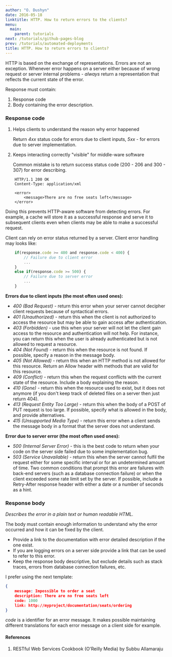 ```yaml
---
author: "O. Dushyn"
date: 2016-05-18
linktitle: HTTP. How to return errors to the clients?
menu:
  main:
    parent: tutorials
next: /tutorials/github-pages-blog
prev: /tutorials/automated-deployments
title: HTTP. How to return errors to clients?
---
```


HTTP is based on the exchange of representations. 
Errors are not an exception. 
Whenever error happens on a server either because of wrong request or server internal problems - *always* return a representation that reflects the current state of the error. 

Response must contain: 

1. Response code
2. Body containing the error description.

### Response code

1. Helps clients to understand the reason why error happened
    
    Return *4xx* status code for errors due to client inputs, *5xx* - for errors due to server implementation.
 
2. Keeps interacting correctly "visible" for middle-ware software
    
    Common mistake is to return success status code (200 - 206 and 300 - 307) for error describing. 
 
```
	HTTP/1.1 200 OK
	Content-Type: application/xml
	
    <error>
        <message>There are no free seats left</message>
    </error>
```
	
Doing this prevents HTTP-aware software from detecting errors. 
For example, a cache will store it as a successful response and serve it to subsequent clients even when clients may be able to make a successful request.

Client can rely on error status returned by a server. Client error handling may looks like: 

```js
	if(response.code >= 400 and response.code < 400) {
		// Failure due to client error
		...
	}
	else if(response.code >= 500) {
		// Failure due to server error
		...
	}
```

**Errors due to client inputs (the most often used ones):**

* 	*400 (Bad Request)* - return this error when your server cannot decipher client requests because of syntactical errors.
* 	*401 (Unauthorized)* - return this when the client is not authorized to access the resource but may be able to gain access after authentication.
* 	*403 (Forbidden)* - use this when your server will not let the client gain access to the resource and
authentication will not help. For instance, you can return this when the user is already authenticated but is not
allowed to request a resource.
*	*404 (Not Found)* - return this when the resource is not found. If possible, specify a reason in the
message body.
*	*405 (Not Allowed)* - return this when an HTTP method is not allowed for this resource.
Return an Allow header with methods that are valid for this resource.
* 	*409 (Conflict)* - return this when the request conflicts with the current state of the resource. Include
a body explaining the reason.
*	*410 (Gone)* - return this when the resource used to exist, but it does not anymore (if you don't keep track of deleted files on a server then just return 404).
* 	*413 (Request Entity Too Large)* - return this when the body of a POST of PUT request is too large. If possible, specify what is allowed in the body, and provide alternatives.
*	*415 (Unsupported Media Type)* - return this error when a client sends the message body in a format that the server
does not understand.

**Error due to server error (the most often used ones):**

*	*500 (Internal Server Error)* - this is the best code to return when your code on the server side failed due to some	implementation bug.
*	*503 (Service Unavailable)* - return this when the server cannot fulfil the request either for some specific interval
or for an undetermined amount of time.
Two common conditions that prompt this error are failures with back-end servers
(such as a database connection failure) or when the client exceeded some rate limit
set by the server.
If possible, include a Retry-After response header with either a date or a number
of seconds as a hint.

###  Response body
*Describes the error in a plain text or human readable HTML.*

The body must contain enough information to understand why the error occurred and how it can be fixed by the client.

* 	Provide a link to the documentation with error detailed description if the one exist.  
*	If you are logging errors on a server side provide a link that can be used to refer to this error.
*	Keep the response body descriptive, but exclude details such as stack traces, errors from
database connection failures, etc.

I prefer using the next template:
```json
{
	message: Impossible to order a seat
	description: There are no free seats left
	code: 1000
	link: http://myproject/documentation/seats/ordering
}
```
	
*code* is a identifier for an error message. It makes possible maintaining different translations for each error message on a client side for example. 

#### References
1. RESTful Web Services Cookbook (O'Reilly Media) by Subbu Allamaraju






	





 


